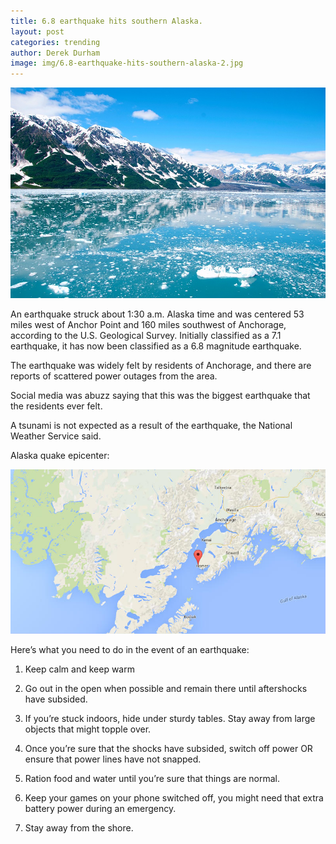 ```yaml
---
title: 6.8 earthquake hits southern Alaska.
layout: post
categories: trending
author: Derek Durham
image: img/6.8-earthquake-hits-southern-alaska-2.jpg
---
```


![6.8 earthquake hit Alaska](/img/6.8-earthquake-hits-southern-alaska.jpg)
 
An earthquake struck about 1:30 a.m. Alaska time and was centered 53 miles west of Anchor Point and 160 miles southwest of Anchorage, according to the U.S. Geological Survey. Initially classified as a 7.1 earthquake, it has now been classified as a 6.8 magnitude earthquake.

The earthquake was widely felt by residents of Anchorage, and there are reports of scattered power outages from the area.

Social media was abuzz saying that this was the biggest earthquake that the residents ever felt. 

A tsunami is not expected as a result of the earthquake, the National Weather Service said.

Alaska quake epicenter:

![6.8 earthquake hit Alaska](/img/6.8-earthquake-hits-southern-alaska-3.jpg)

Here’s what you need to do in the event of an earthquake:

1. Keep calm and keep warm

2. Go out in the open when possible and remain there until aftershocks have subsided. 

3. If you’re stuck indoors, hide under sturdy tables. Stay away from large objects that might topple over.

4. Once you’re sure that the shocks have subsided, switch off power OR ensure that power lines have not snapped.

5. Ration food and water until you’re sure that things are normal.

6. Keep your games on your phone switched off, you might need that extra battery power during  an emergency.

7. Stay away from the shore.


 
 
